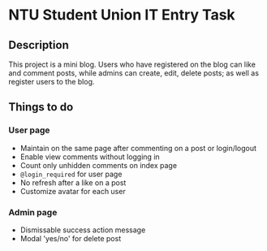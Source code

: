 # NTU Student Union IT Entry Task

## Description
This project is a mini blog. Users who have registered on the blog can like and comment posts,
while admins can create, edit, delete posts; as well as register users to the blog. 

## Things to do

### User page
- Maintain on the same page after commenting on a post or login/logout
- Enable view comments without logging in
- Count only unhidden comments on index page
- `@login_required` for user page 
- No refresh after a like on a post
- Customize avatar for each user

### Admin page
- Dismissable success action message
- Modal 'yes/no' for delete post
